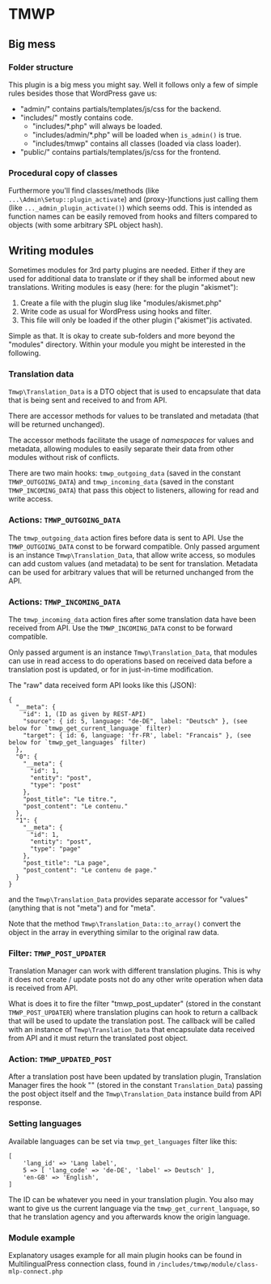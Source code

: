 # TMWP

## Big mess

### Folder structure

This plugin is a big mess you might say.
Well it follows only a few of simple rules
besides those that WordPress gave us:

- "admin/" contains partials/templates/js/css for the backend.
- "includes/" mostly contains code.
  - "includes/*.php" will always be loaded.
  - "includes/admin/*.php" will be loaded when `is_admin()` is true.
  - "includes/tmwp" contains all classes (loaded via class loader).
- "public/" contains partials/templates/js/css for the frontend.

### Procedural copy of classes

Furthermore you'll find classes/methods (like `...\Admin\Setup::plugin_activate`)
and (proxy-)functions just calling them (like `..._admin_plugin_activate()`) which seems odd.
This is intended as function names can be easily removed from hooks
and filters compared to objects (with some arbitrary SPL object hash).


## Writing modules

Sometimes modules for 3rd party plugins are needed.
Either if they are used for additional data to translate
or if they shall be informed about new translations.
Writing modules is easy (here: for the plugin "akismet"):

1. Create a file with the plugin slug like "modules/akismet.php"
2. Write code as usual for WordPress using hooks and filter.
3. This file will only be loaded if the other plugin ("akismet")is activated.

Simple as that.
It is okay to create sub-folders and more beyond the "modules" directory.
Within your module you might be interested in the following.

### Translation data

`Tmwp\Translation_Data` is a DTO object that is used to encapsulate that data that is being sent and received to and
from API.

There are accessor methods for values to be translated and metadata (that will be returned unchanged).

The accessor methods facilitate the usage  of _namespaces_ for values and metadata, allowing modules to easily separate
their data from other modules without risk of conflicts.

There are two main hooks: `tmwp_outgoing_data` (saved in the constant `TMWP_OUTGOING_DATA`) and `tmwp_incoming_data`
(saved in the constant `TMWP_INCOMING_DATA`) that pass this object to listeners, allowing for read and  write access.

### Actions: `TMWP_OUTGOING_DATA`
 
The `tmwp_outgoing_data` action fires before data is sent to API.
Use the `TMWP_OUTGOING_DATA` const to be forward compatible.
Only passed argument is an instance `Tmwp\Translation_Data`, that allow write access, so modules can add custom values
(and metadata) to be sent for translation. Metadata can be used for arbitrary values that will be returned unchanged
from the API.


### Actions: `TMWP_INCOMING_DATA`

The `tmwp_incoming_data` action fires after some translation data have been received from API.
Use the `TMWP_INCOMING_DATA` const to be forward compatible.

Only passed argument is an instance `Tmwp\Translation_Data`, that modules can use in read access to do operations
based on received data before a translation post is updated, or for in just-in-time modification.

The "raw" data received form API looks like this (JSON):

    {
      "__meta": {
        "id": 1, (ID as given by REST-API)
        "source": { id: 5, language: "de-DE", label: "Deutsch" }, (see below for `tmwp_get_current_language` filter)
        "target": { id: 6, language: 'fr-FR', label: "Francais" }, (see below for `tmwp_get_languages` filter)
      },
      "0": {
        "__meta": {
          "id": 1,
          "entity": "post",
          "type": "post"
        },
        "post_title": "Le titre.",
        "post_content": "Le contenu."
      },
      "1": {
        "__meta": {
          "id": 1,
          "entity": "post",
          "type": "page"
        },
        "post_title": "La page",
        "post_content": "Le contenu de page."
      }
    }

and the `Tmwp\Translation_Data` provides separate accessor for "values" (anything that is not "meta") and for "meta".

Note that the method `Tmwp\Translation_Data::to_array()` convert the object in the array in everything similar to
the original raw data.

### Filter: `TMWP_POST_UPDATER`

Translation Manager can work with different translation plugins. This is why it does not create / update posts not do any
other write operation when data is received from API.

What is  does it to fire the filter "tmwp_post_updater" (stored in the constant `TMWP_POST_UPDATER`) where translation
plugins can hook to return a callback that will be used to update the translation post. The callback will be called with 
an instance of `Tmwp\Translation_Data` that encapsulate data received from API and it must return the translated post
object.

### Action: `TMWP_UPDATED_POST`

After a translation post have been updated by translation plugin, Translation Manager fires the hook "" (stored in 
the constant `Translation_Data`) passing the post object itself and the `Tmwp\Translation_Data` instance build from
API response.

### Setting languages

Available languages can be set via `tmwp_get_languages` filter like this:

    [
        'lang_id' => 'Lang label',
        5 => [ 'lang_code' => 'de-DE', 'label' => Deutsch' ],
        'en-GB' => 'English',
    ]

The ID can be whatever you need in your translation plugin.
You also may want to give us the current language via the `tmwp_get_current_language`,
so that he translation agency and you afterwards know the origin language.

### Module example

Explanatory usages example for all main plugin hooks can be found in MultilingualPress connection class, 
found in `/includes/tmwp/module/class-mlp-connect.php`